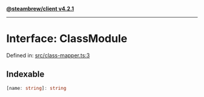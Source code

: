 [**@steambrew/client v4.2.1**](../README.md)

***

# Interface: ClassModule

Defined in: [src/class-mapper.ts:3](https://github.com/SteamClientHomebrew/SDK/blob/main/typescript-packages/client/src/class-mapper.ts#L3)

## Indexable

```ts
[name: string]: string
```
